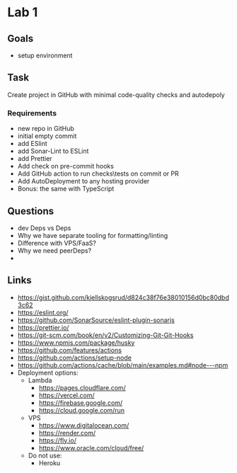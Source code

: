 # Lab 1

## Goals
- setup environment

## Task
Create project in GitHub with minimal code-quality checks and autodepoly
### Requirements
- new repo in GitHub
- initial empty commit
- add ESlint
- add Sonar-Lint to ESLint
- add Prettier
- Add check on pre-commit hooks
- Add GitHub action to run checks\tests on commit or PR
- Add AutoDeployment to any hosting provider
- Bonus: the same with TypeScript
## Questions
- dev Deps vs Deps
- Why we have separate tooling for formatting/linting
- Difference with VPS/FaaS?
- Why we need peerDeps?
- 
## Links
- https://gist.github.com/kjellskogsrud/d824c38f76e38010156d0bc80dbd3c62
- https://eslint.org/
- https://github.com/SonarSource/eslint-plugin-sonarjs
- https://prettier.io/
- https://git-scm.com/book/en/v2/Customizing-Git-Git-Hooks
- https://www.npmjs.com/package/husky
- https://github.com/features/actions
- https://github.com/actions/setup-node
- https://github.com/actions/cache/blob/main/examples.md#node---npm
- Deployment options:
  - Lambda
    - https://pages.cloudflare.com/
    - https://vercel.com/
    - https://firebase.google.com/
    - https://cloud.google.com/run
  - VPS
    - https://www.digitalocean.com/
    - https://render.com/
    - https://fly.io/
    - https://www.oracle.com/cloud/free/
  - Do not use:
    - Heroku
